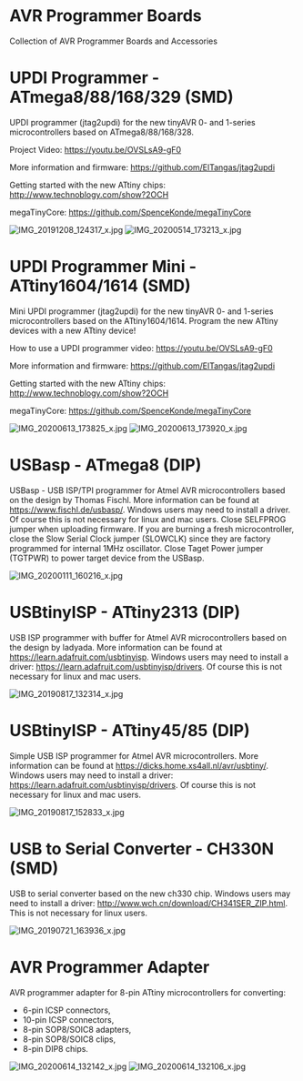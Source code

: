 # AVR Programmer Boards
Collection of AVR Programmer Boards and Accessories

# UPDI Programmer - ATmega8/88/168/329 (SMD)
UPDI programmer (jtag2updi) for the new tinyAVR 0- and 1-series microcontrollers based on ATmega8/88/168/328.

Project Video: https://youtu.be/OVSLsA9-gF0

More information and firmware: https://github.com/ElTangas/jtag2updi

Getting started with the new ATtiny chips: http://www.technoblogy.com/show?2OCH

megaTinyCore: https://github.com/SpenceKonde/megaTinyCore

![IMG_20191208_124317_x.jpg](https://image.easyeda.com/pullimage/PM68XuK188ao1RtIswFbullYaIk90rYgmMzmChER.jpeg)
![IMG_20200514_173213_x.jpg](https://image.easyeda.com/pullimage/IGZjPZZ4m6kjn5Qch3MXRU1gqsGLIccMPUOz08z0.jpeg)

# UPDI Programmer Mini - ATtiny1604/1614 (SMD)
Mini UPDI programmer (jtag2updi) for the new tinyAVR 0- and 1-series microcontrollers based on the ATtiny1604/1614. Program the new ATtiny devices with a new ATtiny device!

How to use a UPDI programmer video: https://youtu.be/OVSLsA9-gF0

More information and firmware: https://github.com/ElTangas/jtag2updi

Getting started with the new ATtiny chips: http://www.technoblogy.com/show?2OCH

megaTinyCore: https://github.com/SpenceKonde/megaTinyCore

![IMG_20200613_173825_x.jpg](https://image.easyeda.com/pullimage/icfYq77BBZRDNswbE3f3vRKpzrFgV8p63hpvzKs4.jpeg)
![IMG_20200613_173920_x.jpg](https://image.easyeda.com/pullimage/qU5N95pMje5yX9TScD6FCIrOMVn27a4kgl2rreWa.jpeg)

# USBasp - ATmega8 (DIP)
USBasp - USB ISP/TPI programmer for Atmel AVR microcontrollers based on the design by Thomas Fischl. More information can be found at https://www.fischl.de/usbasp/. Windows users may need to install a driver. Of course this is not necessary for linux and mac users. Close SELFPROG jumper when uploading firmware. If you are burning a fresh microcontroller, close the Slow Serial Clock jumper (SLOWCLK) since they are factory programmed for internal 1MHz oscillator. Close Taget Power jumper (TGTPWR) to power target device from the USBasp.

![IMG_20200111_160216_x.jpg](https://image.easyeda.com/pullimage/7mTvpuRMFyOUBHyYD23iyDAu5gH15Dn6gT4HioRq.jpeg)

# USBtinyISP - ATtiny2313 (DIP)
USB ISP programmer with buffer for Atmel AVR microcontrollers based on the design by ladyada. More information can be found at https://learn.adafruit.com/usbtinyisp. Windows users may need to install a driver: https://learn.adafruit.com/usbtinyisp/drivers. Of course this is not necessary for linux and mac users.

![IMG_20190817_132314_x.jpg](https://image.easyeda.com/pullimage/u9zoNt2S1srkuZI3wce0yCBqCxodPfevkOeClaYS.jpeg)

# USBtinyISP - ATtiny45/85 (DIP)
Simple USB ISP programmer for Atmel AVR microcontrollers. More information can be found at https://dicks.home.xs4all.nl/avr/usbtiny/. Windows users may need to install a driver: https://learn.adafruit.com/usbtinyisp/drivers. Of course this is not necessary for linux and mac users.

![IMG_20190817_152833_x.jpg](https://image.easyeda.com/pullimage/LfcmYyt3g5Lt9UxRwyiwrXzDqmxKaMS0bYB2vpNe.jpeg)

# USB to Serial Converter - CH330N (SMD)
USB to serial converter based on the new ch330 chip. Windows users may need to install a driver: http://www.wch.cn/download/CH341SER_ZIP.html. This is not necessary for linux users.

![IMG_20190721_163936_x.jpg](https://image.easyeda.com/pullimage/AJUqog14Ij64834MfDg9wDvgLqIuHVOqtuximmOm.jpeg)

# AVR Programmer Adapter
AVR programmer adapter for 8-pin ATtiny microcontrollers for converting:
- 6-pin ICSP connectors,
- 10-pin ICSP connectors,
- 8-pin SOP8/SOIC8 adapters,
- 8-pin SOP8/SOIC8 clips,
- 8-pin DIP8 chips.

![IMG_20200614_132142_x.jpg](https://image.easyeda.com/pullimage/2Z1C33oQaDrrEAdvkacl5YyJtu6WFPP9fS3XFmv0.jpeg)
![IMG_20200614_132106_x.jpg](https://image.easyeda.com/pullimage/HYhXpGDUFOx7fKk47dkpx30zrmqlgDVB5G0cT1hW.jpeg)
